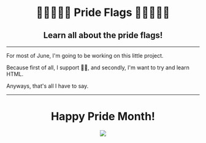 <div align="center">
  <h1 align="center">🩵🩷🤍🩷🩵 Pride Flags 🩵🩷🤍🩷🩵</h1>
  <h2 align="center">Learn all about the pride flags!</h2>
</div>

--------------------------------------

For most of June, I'm going to be working on this little project.

Because first of all, I support 🏳‍🌈, and secondly, I'm want to try and learn HTML.

Anyways, that's all I have to say.

--------------------------------------

<div align="center">
  <h1 align="center">Happy Pride Month!</h1>
  
  ![](https://upload.wikimedia.org/wikipedia/commons/thumb/6/60/Intersex-inclusive_pride_flag.svg/1024px-Intersex-inclusive_pride_flag.svg.png)
</div>
